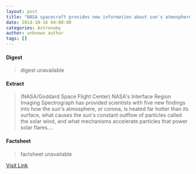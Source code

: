 ```yaml
---
layout: post
title: "NASA spacecraft provides new information about sun's atmosphere"
date: 2014-10-16 04:00:00
categories: Astronomy
author: unknown author
tags: []
---
```



#### Digest
>digest unavailable

#### Extract
>(NASA/Goddard Space Flight Center) NASA's Interface Region Imaging Spectrograph has provided scientists with five new findings into how the sun's atmosphere, or corona, is heated far hotter than its surface, what causes the sun's constant outflow of particles called the solar wind, and what mechanisms accelerate particles that power solar flares....

#### Factsheet
>factsheet unavailable

[Visit Link](http://www.eurekalert.org/pub_releases/2014-10/nsfc-nsp101614.php)


